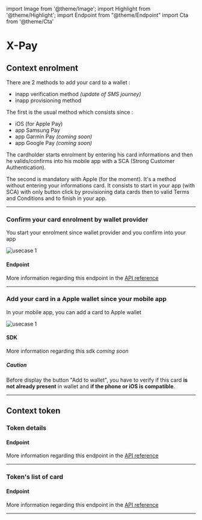 import Image from '@theme/Image';
import Highlight from '@theme/Highlight';
import Endpoint from "@theme/Endpoint"
import Cta from '@theme/Cta'

# X-Pay 

## Context enrolment

There are 2 methods to add your card to a wallet : 

- inapp verification method _(update of SMS journey)_
- inapp provisioning method

The first is the usual method which consists since  : 

- iOS (for Apple Pay)
- app Samsung Pay
- app Garmin Pay _(coming soon)_
- app Google Pay _(coming soon)_

The cardholder starts enrolment by entering his card informations and then he valids/confirms into his mobile app with a SCA (Strong Customer Authentication).

The second is mandatory with Apple (for the moment). It's a method without entering your informations card. 
It consists to start in your app (with SCA) with only button click by provisioning data cards then to valid Terms and Conditions and to finish in your app.

---

### Confirm your card enrolment by wallet provider

You start your enrolment since wallet provider and you confirm into your app

<Image src="docs/Card_verifWallet.png" alt="usecase 1"/>

#### Endpoint

More information regarding this endpoint in the [API reference](/api/Xpay)

<Endpoint apiUrl="/v2.0/Xpay" path="/api/v2.0/token/card/{cardExternalRef}/inappverifactivation" method="post"/>

---

### Add your card in a Apple wallet since your mobile app

In your mobile app, you can add a card to Apple wallet

<Image src="docs/Card_addWallet.png" alt="usecase 1"/>

#### SDK

More information regarding this sdk _coming soon_

<Highlight type="caution">

##### Caution

Before display the button "Add to wallet", you have to verify if this card **is not already present** in wallet and **if the phone or iOS is compatible**.

</Highlight>

---

## Context token

### Token details

#### Endpoint

More information regarding this endpoint in the [API reference](/api/Xpay)

<Endpoint apiUrl="/v2.0/Xpay" path="/api/v2.0/token/{tokenvalue}" method="get"/>

---

### Token's list of card

#### Endpoint

More information regarding this endpoint in the [API reference](/api/Xpay)

<Endpoint apiUrl="/v2.0/Xpay" path="/api/v2.0/token/card/{cardExternalRef}" method="get"/>

---

<Cta
  context="doc"
  ui="button"
  link="/api/Xpay"
  label="Try it out"
/>
